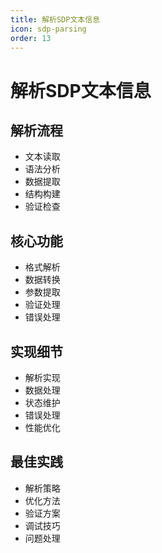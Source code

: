 ```yaml
---
title: 解析SDP文本信息
icon: sdp-parsing
order: 13
---
```


# 解析SDP文本信息

## 解析流程
- 文本读取
- 语法分析
- 数据提取
- 结构构建
- 验证检查

## 核心功能
- 格式解析
- 数据转换
- 参数提取
- 验证处理
- 错误处理

## 实现细节
- 解析实现
- 数据处理
- 状态维护
- 错误处理
- 性能优化

## 最佳实践
- 解析策略
- 优化方法
- 验证方案
- 调试技巧
- 问题处理
